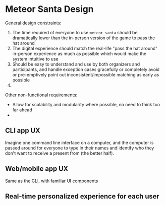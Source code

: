 # Meteor Santa Design

General design constraints:

1. The time required of everyone to use ```meteor santa``` should be dramatically lower than the in-person version of the game to pass the hat around
1. The digital experience should match the real-life "pass the hat around" in-person experience as much as possible which would make the system intuitive to use
1. Should be easy to understand and use by both organizers and participants, and handle exception cases gracefully or completely avoid or pre-emptively point out inconsistent/impossible matching as early as possible
1. 

Other non-functional requirements:
- Allow for scalability and modularity where possible, no need to think too far ahead
- 


## CLI app UX
Imagine one command line interface on a computer, and the computer is passed around for everyone to type in their names and identify who they don't want to receive a present from (the better half).

## Web/mobile app UX
Same as the CLI, with familiar UI components

## Real-time personalized experience for each user


